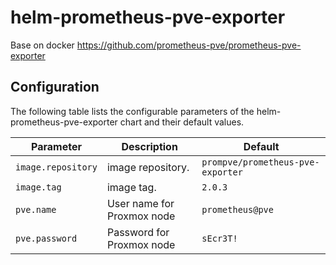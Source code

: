 # helm-prometheus-pve-exporter

Base on docker https://github.com/prometheus-pve/prometheus-pve-exporter


## Configuration
The following table lists the configurable parameters of the helm-prometheus-pve-exporter chart and their default values.

| Parameter                                    | Description                                                                                  | Default                                              |
| -------------------------------------------- | -------------------------------------------------------------------------------------------- | ---------------------------------------------------- |
| `image.repository`                                      |  image repository.                                                                    | `prompve/prometheus-pve-exporter`                                              |
| `image.tag`                                   |  image tag.                                                                           | `2.0.3`                                             |
| `pve.name`                              | User name for Proxmox node                                                                  | `prometheus@pve`                                            |
| `pve.password`                                | Password for Proxmox node                                                                         | `sEcr3T!`     